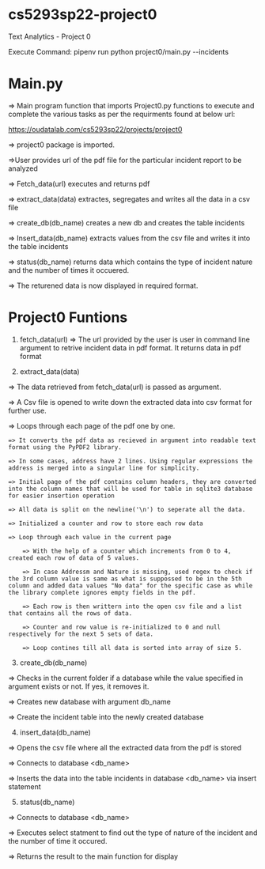 # cs5293sp22-project0
Text Analytics - Project 0 

Execute Command: pipenv run python project0/main.py --incidents <url>

Main.py
=======
=> Main program function that imports Project0.py functions to execute and complete the various tasks as per the requirments found at below url:

https://oudatalab.com/cs5293sp22/projects/project0

=> project0 package is imported.

=>User provides url of the pdf file for the particular incident report to be analyzed

=> Fetch_data(url) executes and returns pdf

=> extract_data(data) extractes, segregates and writes all the data in a csv file

=> create_db(db_name) creates a new db and creates the table incidents

=> Insert_data(db_name) extracts values from the csv file and writes it into the table incidents

=> status(db_name) returns data which contains the type of incident nature and the number of times it occuered.

=> The returened data is now displayed in required format.

Project0 Funtions
=================
1. fetch_data(url)
=> The url provided by the user is user in command line argument to retrive incident data in pdf format. It returns data in pdf format


2. extract_data(data)

=> The data retrieved from fetch_data(url) is passed as argument.


=> A Csv file is opened to write down the extracted data into csv format for further use.

=> Loops through each page of the pdf one by one.

	=> It converts the pdf data as recieved in argument into readable text format using the PyPDF2 library.

	=> In some cases, address have 2 lines. Using regular expressions the address is merged into a singular line for simplicity.

	=> Initial page of the pdf contains column headers, they are converted into the column names that will be used for table in sqlite3 database for easier insertion operation

	=> All data is split on the newline('\n') to seperate all the data.

	=> Initialized a counter and row to store each row data

	=> Loop through each value in the current page

		=> With the help of a counter which increments from 0 to 4, created each row of data of 5 values.

		=> In case Addressm and Nature is missing, used regex to check if the 3rd column value is same as what is suppossed to be in the 5th column and added data values "No data" for the specific case as while the library complete ignores empty fields in the pdf.

		=> Each row is then writtern into the open csv file and a list that contains all the rows of data.

		=> Counter and row value is re-initialized to 0 and null respectively for the next 5 sets of data.

		=> Loop contines till all data is sorted into array of size 5.


3. create_db(db_name)

=> Checks in the current folder if a database while the value specified in argument exists or not. If yes, it removes it.

=> Creates new database with argument db_name

=> Create the incident table into the newly created database

4. insert_data(db_name)

=> Opens the csv file where all the extracted data from the pdf is stored

=> Connects to database <db_name>

=> Inserts the data into the table incidents in database <db_name> via insert statement 

5. status(db_name) 

=> Connects to database <db_name>

=> Executes select statment to find out the type of nature of the incident and the number of time it occured.

=> Returns the result to the main function for display
